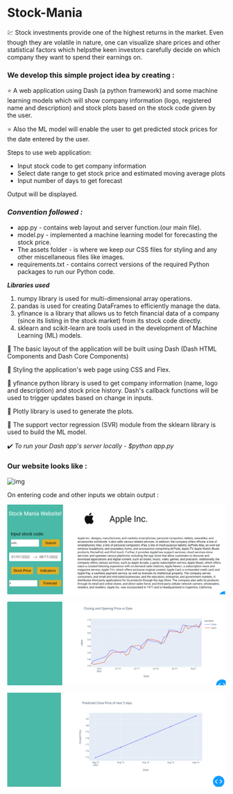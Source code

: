 # Stock-Mania



💹 Stock investments provide one of the highest returns in the market. Even though they are volatile in nature, one can visualize share prices and other statistical factors which helpsthe keen investors carefully decide on which company they want to spend their earnings on.


### We develop this simple project idea by creating :

:star: A web application using Dash (a python framework) and some machine learning models which will show company information (logo, registered name and description) and stock plots based on the stock code given by the user. 

:star: Also the ML model will enable the user to get predicted stock prices for the date entered by the user.



Steps to use web application:

* Input stock code to get company information 
* Select date range to get stock price and estimated moving average plots
* Input number of days to get forecast


Output will be displayed.



### *Convention followed :*

* app.py - contains web layout and server function.(our main file).
* model.py - implemented a machine learning model for forecasting the stock price.
* The assets folder - is where we keep our CSS files for styling and any other miscellaneous files like images.
* requirements.txt - contains correct versions of the required Python packages to run our Python code.



***Libraries used***

1. numpy library is used for multi-dimensional array operations.
2. pandas is used for creating DataFrames to efficiently manage the data.
3. yfinance is a library that allows us to fetch financial data of a company (since its listing in the stock market) from its stock code directly.
4. sklearn and scikit-learn are tools used in the development of Machine Learning (ML) models.




💠 The basic layout of the application will be built using Dash (Dash HTML Components and Dash Core Components)

💠 Styling the application's web page using CSS and Flex.

💠 yfinance python library is used to get company information (name, logo and description) and stock price history. Dash's callback functions will be used to trigger updates based on change in inputs.

💠 Plotly library is used to generate the plots.

💠 The support vector regression (SVR) module from the sklearn library is used to build the ML model.



✔️ *To run your Dash app's server locally - $python app.py*



### Our website looks like :


![img](Stock-Mania/assets/img0.png)


On entering code and other inputs we obtain output :


![img](./assets/img1.png)


![img](./assets/img2.png)


![img](./assets/img3.png)
